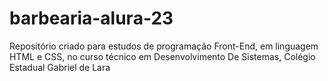# barbearia-alura-23
Repositório criado para estudos de programação Front-End, em linguagem HTML e CSS, no curso técnico em Desenvolvimento De Sistemas, Colégio Estadual Gabriel de Lara
